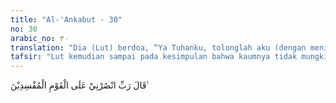```yaml
---
title: "Al-'Ankabut - 30"
no: 30
arabic_no: ٣٠
translation: "Dia (Lut) berdoa, “Ya Tuhanku, tolonglah aku (dengan menimpakan azab) atas golongan yang berbuat kerusakan itu.” "
tafsir: "Lut kemudian sampai pada kesimpulan bahwa kaumnya tidak mungkin lagi menerima seruannya. Ia tidak berharap lagi bahwa kaumnya akan mendapatkan petunjuk dari Allah. Di saat itu, Lut berdoa kepada Allah agar membantunya menghadapi dan memberantas perbuatan-perbuatan jahat dan busuk yang sudah mendarah daging dalam kehidupan masyarakatnya, serta menjadi kebudayaan yang turun temurun. Mereka menganggap ancaman-ancaman Lut sebagai gertak sambal belaka. Oleh karena itu, Allah sungguh-sungguh mengabulkan doa Lut. Allah lalu mengirimkan kepada mereka hujan batu dari langit sehingga mereka binasa semua. Ini diakibatkan kefasikan dan kekufuran mereka."
---
```

قَالَ رَبِّ انْصُرْنِيْ عَلَى الْقَوْمِ الْمُفْسِدِيْنَ ࣖ